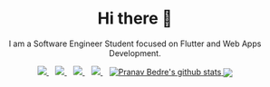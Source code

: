 <h1 align='center'> Hi there 👋</h1>


<p align='center'>I am a Software Engineer Student focused on Flutter and Web Apps Development. </p>

<p align='center'>
<a href="https://wa.me/917019745206?text=Hello Pranav, I found you on GitHub">
  <img src="https://img.shields.io/badge/WHATSAPP-%2325D366.svg?&style=for-the-badge&logo=whatsapp&logoColor=white" />
</a>&nbsp;&nbsp;
<a href="https://twitter.com/bedre_pranav">
  <img src="https://img.shields.io/badge/twitter-%231DA1F2.svg?&style=for-the-badge&logo=twitter&logoColor=white" />
</a>&nbsp;&nbsp;
<a href="https://www.linkedin.com/in/ghpranav">
  <img src="https://img.shields.io/badge/linkedin-%230077B5.svg?&style=for-the-badge&logo=linkedin&logoColor=white" />
</a>&nbsp;&nbsp;
<!--<a href="https://medium.com/@jideguru">
  <img src="https://img.shields.io/badge/medium-%2312100E.svg?&style=for-the-badge&logo=medium&logoColor=white" />
</a>&nbsp;&nbsp;-->
<a href="mailto:bedrepranav@gmail.com">
  <img src="https://img.shields.io/badge/email me-%23D14836.svg?&style=for-the-badge&logo=gmail&logoColor=white" />
</a>&nbsp;&nbsp;

<a href="https://github.com/ghpranav">
<img src="https://github-readme-stats.vercel.app/api?username=ghpranav&show_icons=true&theme=dracula&line_height=27&count_private=true" alt="Pranav Bedre's github stats">
</a>

<a href="https://github.com/ghpranav">
  <img align="center" src="https://github-readme-stats.vercel.app/api/top-langs/?username=ghpranav&theme=dark&hide=makefile" />
</a>

<!--
**ghpranav/ghpranav** is a ✨ _special_ ✨ repository because its `README.md` (this file) appears on your GitHub profile.

Here are some ideas to get you started:

- 🔭 I’m currently working on ...
- 🌱 I’m currently learning ...
- 👯 I’m looking to collaborate on ...
- 🤔 I’m looking for help with ...
- 💬 Ask me about ...
- 📫 How to reach me: ...
- 😄 Pronouns: ...
- ⚡ Fun fact: ...
-->
